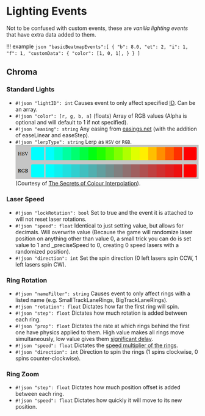 # Lighting Events

Not to be confused with custom events, these are *vanilla lighting events* that have extra data added to them.

!!! example
    ```json
    "basicBeatmapEvents":[
      {
        "b": 8.0,
        "et": 2,
        "i": 1,
        "f": 1,
        "customData": {
          "color": [1, 0, 1],
        }
      }
    ]
    ```

## Chroma

### Standard Lights

* `#!json "lightID": int` Causes event to only affect specified [ID](https://streamable.com/dhs31). Can be an array.
* `#!json "color": [r, g, b, a]` (floats) Array of RGB values (Alpha is optional and will default to 1 if not specified).
* `#!json "easing": string` Any easing from [easings.net](https://easings.net) (with the addition of easeLinear and easeStep).
* `#!json "lerpType": string` Lerp as `HSV` or `RGB`.![color lerp](../assets/items/ColorLerp.png) (Courtesy of [The Secrets of Colour Interpolation](https://www.alanzucconi.com/2016/01/06/colour-interpolation/)).

### Laser Speed

* `#!json "lockRotation": bool` Set to true and the event it is attached to will not reset laser rotations.
* `#!json "speed": float` Identical to just setting value, but allows for decimals. Will overwrite value (Because the game will randomize laser position on anything other than value 0, a small trick you can do is set value to 1 and _preciseSpeed to 0, creating 0 speed lasers with a randomized position).
* `#!json "direction": int` Set the spin direction (0 left lasers spin CCW, 1 left lasers spin CW).

### Ring Rotation

* `#!json "nameFilter": string` Causes event to only affect rings with a listed name (e.g. SmallTrackLaneRings, BigTrackLaneRings).
* `#!json "rotation": float` Dictates how far the first ring will spin.
* `#!json "step": float` Dictates how much rotation is added between each ring.
* `#!json "prop": float` Dictates the rate at which rings behind the first one have physics applied to them.  High value makes all rings move simultaneously, low value gives them [significant delay](https://streamable.com/vsdr9).
* `#!json "speed": float` Dictates the [speed multiplier of the rings](https://streamable.com/fxlse).
* `#!json "direction": int` Direction to spin the rings (1 spins clockwise, 0 spins counter-clockwise).

### Ring Zoom

* `#!json "step": float` Dictates how much position offset is added between each ring.
* `#!json "speed": float` Dictates how quickly it will move to its new position.
